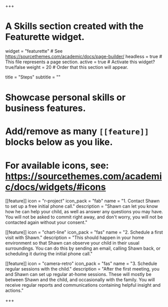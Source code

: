 +++
# A Skills section created with the Featurette widget.
widget = "featurette"  # See https://sourcethemes.com/academic/docs/page-builder/
headless = true  # This file represents a page section.
active = true  # Activate this widget? true/false
weight = 20  # Order that this section will appear.

title = "Steps"
subtitle = ""

# Showcase personal skills or business features.
# 
# Add/remove as many `[[feature]]` blocks below as you like.
# 
# For available icons, see: https://sourcethemes.com/academic/docs/widgets/#icons

[[feature]]
  icon = "r-project"
  icon_pack = "fab"
  name = "1. Contact Shawn to set up a free initial phone call."
  description = "Shawn can let you know how he can help your child, as well as answer any questions you may have. You will not be asked to commit right away, and don't worry, you will not be contacted again without your consent."
  
[[feature]]
  icon = "chart-line"
  icon_pack = "fas"
  name = "2. Schedule a first visit with Shawn."
  description = "This should happen in your home environment so that Shawn can observe your child in their usual surroundings. You can do this by sending an email, calling Shawn back, or scheduling it during the initial phone call."  
  
[[feature]]
  icon = "camera-retro"
  icon_pack = "fas"
  name = "3. Schedule regular sessions with the child."
  description = "After the first meeting, you and Shawn can set up regular at-home sessions. These will mostly be between Shawn and the child, and occasionally with the family. You will receive regular reports and communications containing helpful insight and actions."

+++
